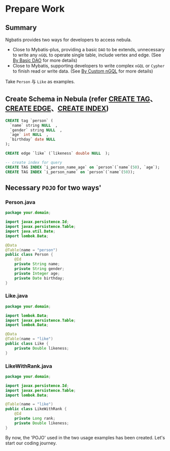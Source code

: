 # Prepare Work

## Summary

Ngbatis provides two ways for developers to access nebula.
- Close to Mybatis-plus, providing a basic `DAO` to be extends, unnecessary to write any `nGQL` to operate single table, include vertex and edge. (See [By Basic DAO](./#?path=dev-example&file=dao-basic) for more details)
- Close to Mybatis, supporting developers to write complex `nGQL` or `Cypher` to finish read or write data. (See [By Custom nGQL](./#?path=dev-example&file=custom-crud) for more details)
  

Take  `Person` 与 `Like` as examples.


## Create Schema in Nebula (refer [CREATE TAG](https://docs.nebula-graph.com.cn/3.1.0/3.ngql-guide/10.tag-statements/1.create-tag/)、[CREATE EDGE](https://docs.nebula-graph.com.cn/3.1.0/3.ngql-guide/11.edge-type-statements/1.create-edge/)、[CREATE INDEX](https://docs.nebula-graph.com.cn/3.1.0/3.ngql-guide/14.native-index-statements/1.create-native-index/))

```sql
CREATE tag `person` (
  `name` string NULL  , 
  `gender` string NULL  , 
  `age` int NULL  , 
  `birthday` date NULL  
);
```

```sql
CREATE edge `like` (`likeness` double NULL  );
```

```sql
-- create index for query
CREATE TAG INDEX `i_person_name_age` on `person`(`name`(50), `age`);
CREATE TAG INDEX `i_person_name` on `person`(`name`(50));
```

## Necessary `POJO` for two ways'
### Person.java
```java
package your.domain;

import javax.persistence.Id;
import javax.persistence.Table;
import java.util.Date;
import lombok.Data;

@Data
@Table(name = "person")
public class Person {
    @Id
    private String name;
    private String gender;
    private Integer age;
    private Date birthday;
}
```

### Like.java
```java
package your.domain;

import lombok.Data;
import javax.persistence.Table;
import lombok.Data;

@Data
@Table(name = "like")
public class Like {
    private Double likeness;
}
```

### LikeWithRank.java
```java
package your.domain;

import javax.persistence.Id;
import javax.persistence.Table;
import lombok.Data;

@Table(name = "like")
public class LikeWithRank {
    @Id
    private Long rank;
    private Double likeness;
}
```

By now, the 'POJO' used in the two usage examples has been created. Let's start our coding journey.